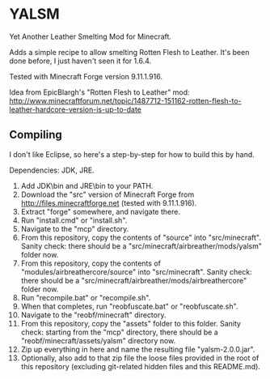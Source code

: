 YALSM
=====

Yet Another Leather Smelting Mod for Minecraft.

Adds a simple recipe to allow smelting Rotten Flesh to Leather.
It's been done before, I just haven't seen it for 1.6.4.

Tested with Minecraft Forge version 9.11.1.916.

Idea from EpicBlargh's "Rotten Flesh to Leather" mod:
http://www.minecraftforum.net/topic/1487712-151162-rotten-flesh-to-leather-hardcore-version-is-up-to-date

Compiling
---------

I don't like Eclipse, so here's a step-by-step for how to build this by hand.

Dependencies: JDK, JRE.

1. Add JDK\bin and JRE\bin to your PATH.
2. Download the "src" version of Minecraft Forge from http://files.minecraftforge.net (tested with 9.11.1.916).
3. Extract "forge" somewhere, and navigate there.
4. Run "install.cmd" or "install.sh".
5. Navigate to the "mcp" directory.
6. From this repository, copy the contents of "source" into "src/minecraft".  Sanity check: there should be a "src/minecraft/airbreather/mods/yalsm" folder now.
7. From this repository, copy the contents of "modules/airbreathercore/source" into "src/minecraft".  Sanity check: there should be a "src/minecraft/airbreather/mods/airbreathercore" folder now.
8. Run "recompile.bat" or "recompile.sh".
9. When that completes, run "reobfuscate.bat" or "reobfuscate.sh".
10. Navigate to the "reobf/minecraft" directory.
11. From this repository, copy the "assets" folder to this folder.  Sanity check: starting from the "mcp" directory, there should be a "reobf/minecraft/assets/yalsm" directory now.
12. Zip up everything in here and name the resulting file "yalsm-2.0.0.jar".
13. Optionally, also add to that zip file the loose files provided in the root of this repository (excluding git-related hidden files and this README.md).
